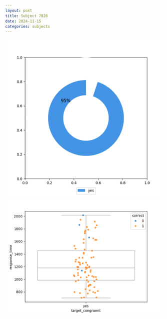 ```yaml
---
layout: post
title: Subject 7026
date: 2024-11-15
categories: subjects
---
```


![](data/7026/run-3/7026_accuracy_target_congruence.png)
![](data/7026/run-3/7026_rt_congruence.png)
